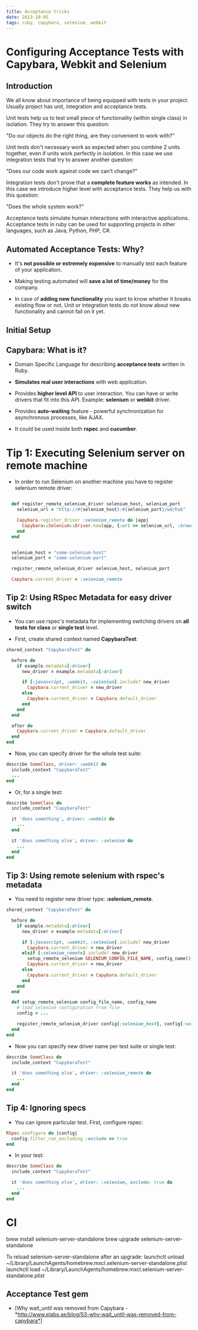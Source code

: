 ```yaml
---
title: Acceptance tricks
date: 2013-10-05
tags: ruby, capybara, selenium, webkit
---
```


# Configuring Acceptance Tests with Capybara, Webkit and Selenium


## Introduction

We all know about importance of being equipped with tests in your project. Usually project has unit,
integration and acceptance tests.

Unit tests help us to test small piece of functionality (within single class) in isolation.
They try to answer this question:

"Do our objects do the right thing, are they convenient to work with?"

Unit tests don't necessary work as expected when you combine 2 units together, even if units work perfectly
in isolation. In this case we use integration tests that try to answer another question:

"Does our code work against code we can't change?"

Integration tests don't prove that a **complete feature works** as intended. In this case we introduce
higher level with acceptance tests. They help us with this question:

"Does the whole system work?"

Acceptance tests simulate human interactions with interactive applications. Acceptance tests in ruby can be used
for supporting projects in other languages, such as Java, Python, PHP, C#.

## Automated Acceptance Tests: Why?

* It's **not possible or extremely expensive** to manually test each feature of your application.

* Making testing automated will **save a lot of time/money** for the company.

* In case of **adding new functionality** you want to know whether it breaks existing flow or not.
Unit or integration tests do not know about new functionality and cannot fail on it yet.

## Initial Setup

## Capybara: What is it?

* Domain Specific Language for describing **acceptance tests** written in Ruby.

* **Simulates real user interactions** with web application.

* Provides **higher level API** to user interaction. You can have or write drivers that fit into this API.
Example: **selenium** or **webkit** driver.

* Provides **auto-waiting** feature - powerful synchronization for asynchronous processes, like AJAX.

* It could be used inside both **rspec** and **cucumber**.

# Tip 1: Executing Selenium server on remote machine

* In order to run Selenium on another machine you have to register selenium remote driver:

```ruby

  def register_remote_selenium_driver selenium_host, selenium_port
    selenium_url = "http://#{selenium_host}:#{selenium_port}/wd/hub"

    Capybara.register_driver :selenium_remote do |app|
      Capybara::Selenium::Driver.new(app, {:url => selenium_url, :browser => :remote})
    end
  end


  selenium_host = "some-selenium-host"
  selenium_port = "some-selenium-port"

  register_remote_selenium_driver selenium_host, selenium_port

  Capybara.current_driver = :selenium_remote
```

## Tip 2: Using RSpec Metadata for easy driver switch

* You can use rspec's metadata for implementing switching drivers on **all tests for class** or **single test** level.

* First, create shared context named **CapybaraTest**:

```ruby
shared_context "CapybaraTest" do

  before do
    if example.metadata[:driver]
      new_driver = example.metadata[:driver]

      if [:javascript, :webkit, :selenium].include? new_driver
        Capybara.current_driver = new_driver
      else
        Capybara.current_driver = Capybara.default_driver
      end
    end
  end

  after do
    Capybara.current_driver = Capybara.default_driver
  end
end
```

* Now, you can specify driver for the whole test suite:

```ruby
describe SomeClass, driver: :webkit do
  include_context "CapybaraTest"
  ...
end
```

* Or, for a single test:

```ruby
describe SomeClass do
  include_context "CapybaraTest"

  it 'does something', driver: :webkit do
    ...
  end

  it 'does something else', driver: :selenium do
    ...
  end
end
```

## Tip 3: Using remote selenium with rspec's metadata

* You need to register new driver type: **:selenium_remote**.

```ruby
shared_context "CapybaraTest" do

  before do
    if example.metadata[:driver]
      new_driver = example.metadata[:driver]

      if [:javascript, :webkit, :selenium].include? new_driver
        Capybara.current_driver = new_driver
      elsif [:selenium_remote].include? new_driver
        setup_remote_selenium SELENIUM_CONFIG_FILE_NAME, config_name()
        Capybara.current_driver = new_driver
      else
        Capybara.current_driver = Capybara.default_driver
      end
    end
  end

  def setup_remote_selenium config_file_name, config_name
    # load selenium configuration from file
    config = ...

    register_remote_selenium_driver config[:selenium_host], config[:selenium_port]
  end
end
```

* Now you can specify new driver name per test suite or single test:

```ruby
describe SomeClass do
  include_context "CapybaraTest"

  it 'does something else', driver: :selenium_remote do
    ...
  end
end
```

## Tip 4: Ignoring specs

* You can ignore particular test. First, configure rspec:

```ruby
RSpec.configure do |config|
  config.filter_run_excluding :exclude => true
end
```

* In your test:

```ruby
describe SomeClass do
  include_context "CapybaraTest"

  it 'does something else', driver: :selenium, exclude: true do
    ...
  end
end
```

# CI

brew install selenium-server-standalone
brew upgrade selenium-server-standalone

To reload selenium-server-standalone after an upgrade:
    launchctl unload ~/Library/LaunchAgents/homebrew.mxcl.selenium-server-standalone.plist
    launchctl load ~/Library/LaunchAgents/homebrew.mxcl.selenium-server-standalone.plist

## Acceptance Test gem

[Capybara Home]: https://github.com/jnicklas/capybara
[Selenium Home]: http://docs.seleniumhq.org/
[Ruby Bindings for Selenium]: http://code.google.com/p/selenium/wiki/RubyBindings
[acceptance test gem]: https://github.com/shvets/acceptance_test

* [Why wait_until was removed from Capybara - *http://www.elabs.se/blog/53-why-wait_until-was-removed-from-capybara*]


